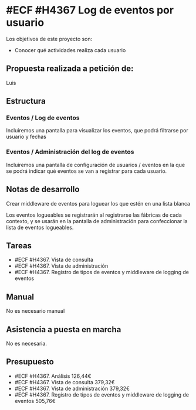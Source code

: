 # #ECF #H4367 Log de eventos por usuario

Los objetivos de este proyecto son:
+ Conocer qué actividades realiza cada usuario

## Propuesta realizada a petición de:
Luis

## Estructura

### Eventos / Log de eventos
Incluiremos una pantalla para visualizar los eventos, que podrá filtrarse por usuario y fechas

### Eventos / Administración del log de eventos
Incluiremos una pantalla de configuración de usuarios / eventos en la que se podrá indicar qué eventos se van a registrar para cada usuario.


## Notas de desarrollo
Crear middleware de eventos para loguear los que estén en una lista blanca

Los eventos logueables se registrarán al registrarse las fábricas de cada contexto, y se usarán en la pantalla de administración para confeccionar la lista de eventos logueables.


## Tareas
* #ECF #H4367. Vista de consulta
* #ECF #H4367. Vista de administración
* #ECF #H4367. Registro de tipos de eventos y middleware de logging de eventos


## Manual
No es necesario manual

## Asistencia a puesta en marcha
No es necesaria.

## Presupuesto
* #ECF #H4367. Análisis 126,44€
* #ECF #H4367. Vista de consulta 379,32€
* #ECF #H4367. Vista de administración 379,32€
* #ECF #H4367. Registro de tipos de eventos y middleware de logging de eventos 505,76€
